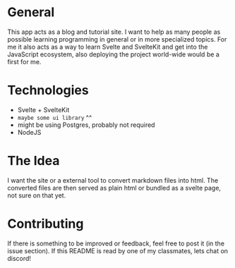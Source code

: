 # General

This app acts as a blog and tutorial site.
I want to help as many people as possible learning programming in general or in more specialized topics.
For me it also acts as a way to learn Svelte and SvelteKit and get into the JavaScript ecosystem, also deploying the project
world-wide would be a first for me.

# Technologies

- Svelte + SvelteKit
- `maybe some ui library` ^^
- might be using Postgres, probably not required
- NodeJS

# The Idea

I want the site or a external tool to convert markdown files into html. The converted files are then served as plain html or bundled
as a svelte page, not sure on that yet.

# Contributing

If there is something to be improved or feedback, feel free to post it (in the issue section).
If this README is read by one of my classmates, lets chat on discord!